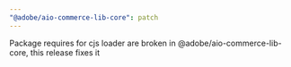 ```yaml
---
"@adobe/aio-commerce-lib-core": patch
---
```


Package requires for cjs loader are broken in @adobe/aio-commerce-lib-core, this release fixes it
